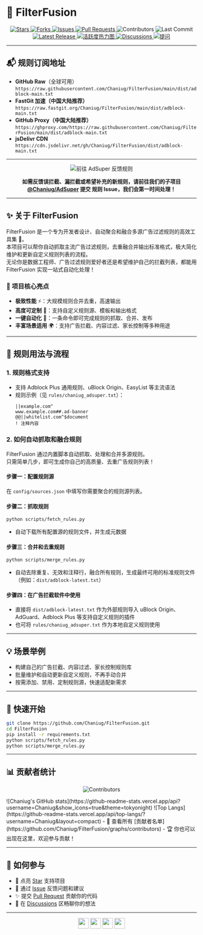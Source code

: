 # 🚀 FilterFusion

<p align="center">
  <a href="https://github.com/Chaniug/FilterFusion">
    <img src="https://img.shields.io/github/stars/Chaniug/FilterFusion?style=social" alt="Stars" />
  </a>
  <a href="https://github.com/Chaniug/FilterFusion/fork">
    <img src="https://img.shields.io/github/forks/Chaniug/FilterFusion?style=social" alt="Forks" />
  </a>
  <a href="https://github.com/Chaniug/FilterFusion/issues">
    <img src="https://img.shields.io/github/issues/Chaniug/FilterFusion?color=yellow" alt="Issues" />
  </a>
  <a href="https://github.com/Chaniug/FilterFusion/pulls">
    <img src="https://img.shields.io/github/issues-pr/Chaniug/FilterFusion?color=blue" alt="Pull Requests" />
  </a>
  <img src="https://img.shields.io/github/contributors/Chaniug/FilterFusion?color=orange" alt="Contributors" />
  <img src="https://img.shields.io/github/last-commit/Chaniug/FilterFusion?color=success" alt="Last Commit" />
  <!-- 新增有趣按钮区 -->
  <a href="https://github.com/Chaniug/FilterFusion/releases">
    <img src="https://img.shields.io/github/v/release/Chaniug/FilterFusion?display_name=tag&color=brightgreen" alt="Latest Release" />
  </a>
  <a href="https://github.com/Chaniug/FilterFusion/graphs/commit-activity">
    <img src="https://img.shields.io/badge/活跃度-热力图-orange?logo=github" alt="活跃度热力图" />
  </a>
  <a href="https://github.com/Chaniug/FilterFusion/discussions">
    <img src="https://img.shields.io/badge/畅聊-Discussions-blueviolet?logo=github" alt="Discussions" />
  </a>
  <a href="https://github.com/Chaniug/FilterFusion/issues/new?assignees=&labels=question&template=question.yml">
    <img src="https://img.shields.io/badge/提问-Question-green?logo=github" alt="提问" />
  </a>
</p>

---

<!-- 订阅地址提前，突出显示 -->
## 📬 规则订阅地址

- **GitHub Raw**（全球可用）  
  `https://raw.githubusercontent.com/Chaniug/FilterFusion/main/dist/adblock-main.txt`
- **FastGit 加速（中国大陆推荐）**  
  `https://raw.fastgit.org/Chaniug/FilterFusion/main/dist/adblock-main.txt`
- **GitHub Proxy（中国大陆推荐）**  
  `https://ghproxy.com/https://raw.githubusercontent.com/Chaniug/FilterFusion/main/dist/adblock-main.txt`
- **jsDelivr CDN**  
  `https://cdn.jsdelivr.net/gh/Chaniug/FilterFusion/dist/adblock-main.txt`

---

<!-- 子项目反馈引导 -->
<p align="center">
  <a href="https://github.com/Chaniug/AdSuper/issues/new?labels=%E8%A7%84%E5%88%99%E5%8F%8D%E9%A6%88&template=rule_report.yml" style="text-decoration:none;">
    <img src="https://img.shields.io/badge/规则反馈&建议-点此前往@Chaniug/AdSuper-ff69b4?logo=github" alt="前往 AdSuper 反馈规则" />
  </a>
</p>

<p align="center">
  <b>如需反馈误拦截、漏拦截或希望补充的新规则，请前往我们的子项目 <a href="https://github.com/Chaniug/AdSuper" target="_blank">@Chaniug/AdSuper</a> 提交 <b>规则 Issue</b>，我们会第一时间处理！</b>
</p>

---

## ✨ 关于 FilterFusion

FilterFusion 是一个专为开发者设计、自动聚合和融合多源广告过滤规则的高效工具集 🧩。  
本项目可以帮你自动抓取主流广告过滤规则，去重融合并输出标准格式，极大简化维护和更新自定义规则列表的流程。  
无论你是数据工程师、广告过滤规则爱好者还是希望维护自己的拦截列表，都能用 FilterFusion 实现一站式自动化处理！

### 🌈 项目核心亮点

- **极致性能** ⚡：大规模规则合并去重，高速输出
- **高度可定制** 🔧：支持自定义规则源、模板和输出格式
- **一键自动化** 🤖：一条命令即可完成规则的抓取、合并、发布
- **丰富场景适用** 🌍：支持广告拦截、内容过滤、家长控制等多种用途

---

## 📝 规则用法与流程

### 1. 规则格式支持

- 支持 Adblock Plus 通用规则、uBlock Origin、EasyList 等主流语法
- 规则示例（见 `rules/chaniug_adsuper.txt`）：
  ```
  ||example.com^
  www.example.com##.ad-banner
  @@||whitelist.com^$document
  ! 注释内容
  ```

### 2. 如何自动抓取和融合规则

FilterFusion 通过内置脚本自动抓取、处理和合并多源规则。  
只需简单几步，即可生成你自己的高质量、去重广告规则列表！

#### 步骤一：配置规则源

在 `config/sources.json` 中填写你需要聚合的规则源列表。

#### 步骤二：抓取规则

```bash
python scripts/fetch_rules.py
```
- 自动下载所有配置源的规则文件，并生成元数据

#### 步骤三：合并和去重规则

```bash
python scripts/merge_rules.py
```
- 自动去除重复、无效和注释行，融合所有规则，生成最终可用的标准规则文件（例如：`dist/adblock-latest.txt`）

#### 步骤四：在广告拦截软件中使用

- 直接将 `dist/adblock-latest.txt` 作为外部规则导入 uBlock Origin、AdGuard、Adblock Plus 等支持自定义规则的插件
- 也可将 `rules/chaniug_adsuper.txt` 作为本地自定义规则使用

---

## 💡 场景举例

- 构建自己的广告拦截、内容过滤、家长控制规则库
- 批量维护和自动更新自定义规则，不再手动合并
- 按需添加、禁用、定制规则源，快速适配新需求

---

## 🚀 快速开始

```bash
git clone https://github.com/Chaniug/FilterFusion.git
cd FilterFusion
pip install -r requirements.txt
python scripts/fetch_rules.py
python scripts/merge_rules.py
```

---

## 📊 贡献者统计

<p align="center">
  <img src="https://contrib.rocks/image?repo=Chaniug/FilterFusion" alt="Contributors" />
</p>
![Chaniug's GitHub stats](https://github-readme-stats.vercel.app/api?username=Chaniug&show_icons=true&theme=tokyonight)
![Top Langs](https://github-readme-stats.vercel.app/api/top-langs/?username=Chaniug&layout=compact)
- 👥 查看所有 [贡献者名单](https://github.com/Chaniug/FilterFusion/graphs/contributors)
- 🏆 你也可以出现在这里，欢迎参与贡献！

---

## 🤝 如何参与

- 🌟 点亮 [Star](https://github.com/Chaniug/FilterFusion/stargazers) 支持项目
- 🐛 通过 [Issue](https://github.com/Chaniug/FilterFusion/issues) 反馈问题和建议
- ✨ 提交 [Pull Request](https://github.com/Chaniug/FilterFusion/pulls) 贡献你的代码
- 💬 在 [Discussions](https://github.com/Chaniug/FilterFusion/discussions) 区畅聊你的想法

---

<p align="center">
  <img src="https://github.githubassets.com/images/icons/emoji/unicorn.png" height="28" />
  <img src="https://github.githubassets.com/images/icons/emoji/rocket.png" height="28" />
  <img src="https://github.githubassets.com/images/icons/emoji/heart.png" height="28" />
  <img src="https://github.githubassets.com/images/icons/emoji/octocat.png" height="28" />
</p>
